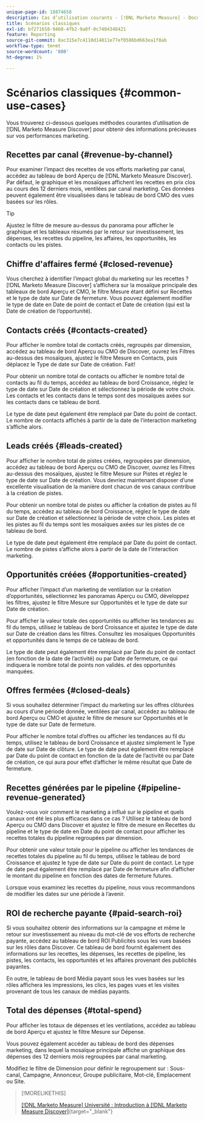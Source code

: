 ```yaml
---
unique-page-id: 18874658
description: Cas d’utilisation courants - [!DNL Marketo Measure] - Documentation du produit
title: Scénarios classiques
exl-id: bf271658-9460-4fb2-9a0f-0c7404348421
feature: Reporting
source-git-commit: 8ac315e7c4110d14811e77ef0586bd663ea1f8ab
workflow-type: tm+mt
source-wordcount: '880'
ht-degree: 1%

---
```


# Scénarios classiques {#common-use-cases}

Vous trouverez ci-dessous quelques méthodes courantes d’utilisation de [!DNL Marketo Measure Discover] pour obtenir des informations précieuses sur vos performances marketing.

## Recettes par canal {#revenue-by-channel}

Pour examiner l’impact des recettes de vos efforts marketing par canal, accédez au tableau de bord Aperçu de [!DNL Marketo Measure Discover]. Par défaut, le graphique et les mosaïques affichent les recettes en prix clos au cours des 12 derniers mois, ventilées par canal marketing. Ces données peuvent également être visualisées dans le tableau de bord CMO des vues basées sur les rôles.

>[!TIP]
>
>Ajustez le filtre de mesure au-dessus du panorama pour afficher le graphique et les tableaux résumés par le retour sur investissement, les dépenses, les recettes du pipeline, les affaires, les opportunités, les contacts ou les pistes.

## Chiffre d&#39;affaires fermé {#closed-revenue}

Vous cherchez à identifier l’impact global du marketing sur les recettes ? [!DNL Marketo Measure Discover] s’affichera sur la mosaïque principale des tableaux de bord Aperçu et CMO, le filtre Mesure étant défini sur Recettes et le type de date sur Date de fermeture. Vous pouvez également modifier le type de date en Date de point de contact et Date de création (qui est la Date de création de l’opportunité).

## Contacts créés {#contacts-created}

Pour afficher le nombre total de contacts créés, regroupés par dimension, accédez au tableau de bord Aperçu ou CMO de Discover, ouvrez les Filtres au-dessus des mosaïques, ajustez le filtre Mesure en Contacts, puis déplacez le Type de date sur Date de création. Fait!

Pour obtenir un nombre total de contacts ou afficher le nombre total de contacts au fil du temps, accédez au tableau de bord Croissance, réglez le type de date sur Date de création et sélectionnez la période de votre choix. Les contacts et les contacts dans le temps sont des mosaïques axées sur les contacts dans ce tableau de bord.

Le type de date peut également être remplacé par Date du point de contact. Le nombre de contacts affichés à partir de la date de l’interaction marketing s’affiche alors.

## Leads créés {#leads-created}

Pour afficher le nombre total de pistes créées, regroupées par dimension, accédez au tableau de bord Aperçu ou CMO de Discover, ouvrez les Filtres au-dessus des mosaïques, ajustez le filtre Mesure sur Pistes et réglez le type de date sur Date de création. Vous devriez maintenant disposer d’une excellente visualisation de la manière dont chacun de vos canaux contribue à la création de pistes.

Pour obtenir un nombre total de pistes ou afficher la création de pistes au fil du temps, accédez au tableau de bord Croissance, réglez le type de date sur Date de création et sélectionnez la période de votre choix. Les pistes et les pistes au fil du temps sont les mosaïques axées sur les pistes de ce tableau de bord.

Le type de date peut également être remplacé par Date du point de contact. Le nombre de pistes s’affiche alors à partir de la date de l’interaction marketing.

## Opportunités créées {#opportunities-created}

Pour afficher l’impact d’un marketing de ventilation sur la création d’opportunités, sélectionnez les panoramas Aperçu ou CMO, développez les filtres, ajustez le filtre Mesure sur Opportunités et le type de date sur Date de création.

Pour afficher la valeur totale des opportunités ou afficher les tendances au fil du temps, utilisez le tableau de bord Croissance et ajustez le type de date sur Date de création dans les filtres. Consultez les mosaïques Opportunités et opportunités dans le temps de ce tableau de bord.

Le type de date peut également être remplacé par Date du point de contact (en fonction de la date de l’activité) ou par Date de fermeture, ce qui indiquera le nombre total de points non validés. _et_ des opportunités manquées.

## Offres fermées {#closed-deals}

Si vous souhaitez déterminer l’impact du marketing sur les offres clôturées au cours d’une période donnée, ventilées par canal, accédez au tableau de bord Aperçu ou CMO et ajustez le filtre de mesure sur Opportunités et le type de date sur Date de fermeture.

Pour afficher le nombre total d’offres ou afficher les tendances au fil du temps, utilisez le tableau de bord Croissance et ajustez simplement le Type de date sur Date de clôture. Le type de date peut également être remplacé par Date du point de contact en fonction de la date de l’activité ou par Date de création, ce qui aura pour effet d’afficher le même résultat que Date de fermeture.

## Recettes générées par le pipeline {#pipeline-revenue-generated}

Voulez-vous voir comment le marketing a influé sur le pipeline et quels canaux ont été les plus efficaces dans ce cas ? Utilisez le tableau de bord Aperçu ou CMO dans Discover et ajustez le filtre de mesure en Recettes du pipeline et le type de date en Date du point de contact pour afficher les recettes totales du pipeline regroupées par dimension.

Pour obtenir une valeur totale pour le pipeline ou afficher les tendances de recettes totales du pipeline au fil du temps, utilisez le tableau de bord Croissance et ajustez le type de date sur Date du point de contact. Le type de date peut également être remplacé par Date de fermeture afin d’afficher le montant du pipeline en fonction des dates de fermeture futures.

Lorsque vous examinez les recettes du pipeline, nous vous recommandons de modifier les dates sur une période à l’avenir.

## ROI de recherche payante {#paid-search-roi}

Si vous souhaitez obtenir des informations sur la campagne et même le retour sur investissement au niveau du mot-clé de vos efforts de recherche payante, accédez au tableau de bord ROI Publicités sous les vues basées sur les rôles dans Discover. Ce tableau de bord fournit également des informations sur les recettes, les dépenses, les recettes de pipeline, les pistes, les contacts, les opportunités et les affaires provenant des publicités payantes.

En outre, le tableau de bord Média payant sous les vues basées sur les rôles affichera les impressions, les clics, les pages vues et les visites provenant de tous les canaux de médias payants.

## Total des dépenses {#total-spend}

Pour afficher les totaux de dépenses et les ventilations, accédez au tableau de bord Aperçu et ajustez le filtre Mesure sur Dépense.

Vous pouvez également accéder au tableau de bord des dépenses marketing, dans lequel la mosaïque principale affiche un graphique des dépenses des 12 derniers mois regroupées par canal marketing.

Modifiez le filtre de Dimension pour définir le regroupement sur : Sous-canal, Campagne, Annonceur, Groupe publicitaire, Mot-clé, Emplacement ou Site.

>[!MORELIKETHIS]
>
>[[!DNL Marketo Measure] Université : Introduction à [!DNL Marketo Measure Discover]](https://universityonline.marketo.com/courses/bizible-discover/#/page/5c645586a7863a73ad3b23e6){target="_blank"}

